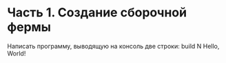# Часть 1. Создание сборочной фермы

Написать программу, выводящую на консоль две строки:
build N
Hello, World!
